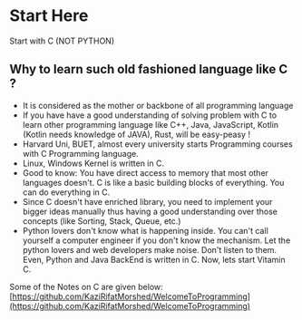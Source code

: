 # Start Here

Start with C (NOT PYTHON)

## Why to learn such old fashioned language like C ?

* It is considered as the mother or backbone of all programming language
* If you have have a good understanding of solving problem with C to learn other programming language like C++, Java, JavaScript, Kotlin (Kotlin needs knowledge of JAVA), Rust, will be easy-peasy !
* Harvard Uni, BUET, almost every university starts Programming courses with C Programming language.
* Linux, Windows Kernel is written in C.
* Good to know: You have direct access to memory that most other languages doesn't. C is like a basic building blocks of everything. You can do everything in C.
* Since C doesn't have enriched library, you need to implement your bigger ideas manually thus having a good understanding over those concepts (like Sorting, Stack, Queue, etc.)
* Python lovers don't know what is happening inside. You can't call yourself a computer engineer if you don't know the mechanism. Let the python lovers and web developers make noise. Don't listen to them. Even, Python and Java BackEnd is written in C. Now, lets start Vitamin C.

Some of the Notes on C are given below:
[https://github.com/KaziRifatMorshed/WelcomeToProgramming](https://github.com/KaziRifatMorshed/WelcomeToProgramming)
